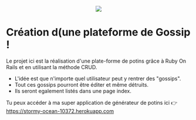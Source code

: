 <p align="center"> <img src="https://upload.wikimedia.org/wikipedia/commons/thumb/6/62/Ruby_On_Rails_Logo.svg/200px-Ruby_On_Rails_Logo.svg.png" target="_blank"> </p>

# Création d(une plateforme de Gossip ! 

Le projet ici est la réalisation d'une plate-forme de potins grâce à Ruby On Rails et en utilisant la méthode CRUD.

- L'idée est que n'importe quel utilisateur peut y rentrer des "gossips". 
- Tout ces gossips pourront être éditer et même détruits. 
- Ils seront egalement listés dans une page index.


Tu peux accéder à ma super application de générateur de potins ici :point_right: https://stormy-ocean-10372.herokuapp.com 
 
